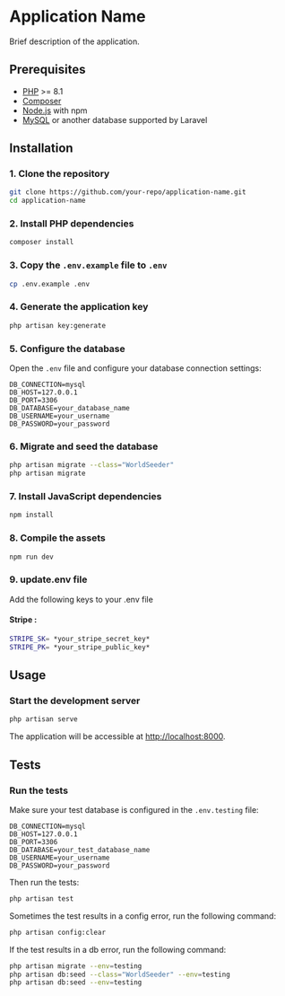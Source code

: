 
# Application Name

Brief description of the application.

## Prerequisites

- [PHP](https://www.php.net/) >= 8.1
- [Composer](https://getcomposer.org/)
- [Node.js](https://nodejs.org/) with npm
- [MySQL](https://www.mysql.com/) or another database supported by Laravel

## Installation

### 1. Clone the repository

```sh
git clone https://github.com/your-repo/application-name.git
cd application-name
```

### 2. Install PHP dependencies

```sh
composer install
```

### 3. Copy the `.env.example` file to `.env`

```sh
cp .env.example .env
```

### 4. Generate the application key

```sh
php artisan key:generate
```

### 5. Configure the database

Open the `.env` file and configure your database connection settings:

```env
DB_CONNECTION=mysql
DB_HOST=127.0.0.1
DB_PORT=3306
DB_DATABASE=your_database_name
DB_USERNAME=your_username
DB_PASSWORD=your_password
```

### 6. Migrate and seed the database

```sh
php artisan migrate --class="WorldSeeder"
php artisan migrate
```

### 7. Install JavaScript dependencies

```sh
npm install
```

### 8. Compile the assets

```sh
npm run dev
```
### 9. update.env file
Add the following keys to your .env file

#### Stripe :
```sh
STRIPE_SK= *your_stripe_secret_key*
STRIPE_PK= *your_stripe_public_key*
```



## Usage

### Start the development server

```sh
php artisan serve
```

The application will be accessible at [http://localhost:8000](http://localhost:8000).

## Tests

### Run the tests

Make sure your test database is configured in the `.env.testing` file:

```env
DB_CONNECTION=mysql
DB_HOST=127.0.0.1
DB_PORT=3306
DB_DATABASE=your_test_database_name
DB_USERNAME=your_username
DB_PASSWORD=your_password
```

Then run the tests:

```sh
php artisan test
```
Sometimes the test results in a config error, run the following command:

```sh
php artisan config:clear
```
If the test results in a db error, run the following command:

```sh
php artisan migrate --env=testing
php artisan db:seed --class="WorldSeeder" --env=testing
php artisan db:seed --env=testing
```
